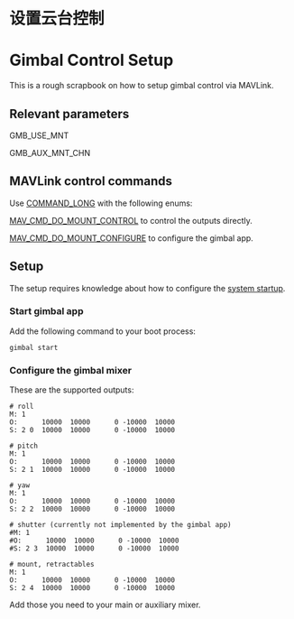 # 设置云台控制

# Gimbal Control Setup

This is a rough scrapbook on how to setup gimbal control via MAVLink.

## Relevant parameters

GMB_USE_MNT

GMB_AUX_MNT_CHN

## MAVLink control commands

Use [COMMAND_LONG](https://pixhawk.ethz.ch/mavlink/#COMMAND_LONG) with the following enums:

[MAV_CMD_DO_MOUNT_CONTROL](https://pixhawk.ethz.ch/mavlink/#MAV_CMD_DO_MOUNT_CONTROL) to control the outputs directly.

[MAV_CMD_DO_MOUNT_CONFIGURE](https://pixhawk.ethz.ch/mavlink/#MAV_CMD_DO_MOUNT_CONFIGURE) to configure the gimbal app.

## Setup

The setup requires knowledge about how to configure the [system startup](../12_Debugging-and-Advanced-Topics/advanced-system-startup.md#customizing-the-system-startup).

### Start gimbal app

Add the following command to your boot process:

```
gimbal start
```

### Configure the gimbal mixer

These are the supported outputs:

```
# roll
M: 1
O:      10000  10000      0 -10000  10000
S: 2 0  10000  10000      0 -10000  10000

# pitch
M: 1
O:      10000  10000      0 -10000  10000
S: 2 1  10000  10000      0 -10000  10000

# yaw
M: 1
O:      10000  10000      0 -10000  10000
S: 2 2  10000  10000      0 -10000  10000

# shutter (currently not implemented by the gimbal app)
#M: 1
#O:      10000  10000      0 -10000  10000
#S: 2 3  10000  10000      0 -10000  10000

# mount, retractables
M: 1
O:      10000  10000      0 -10000  10000
S: 2 4  10000  10000      0 -10000  10000
```

Add those you need to your main or auxiliary mixer.

